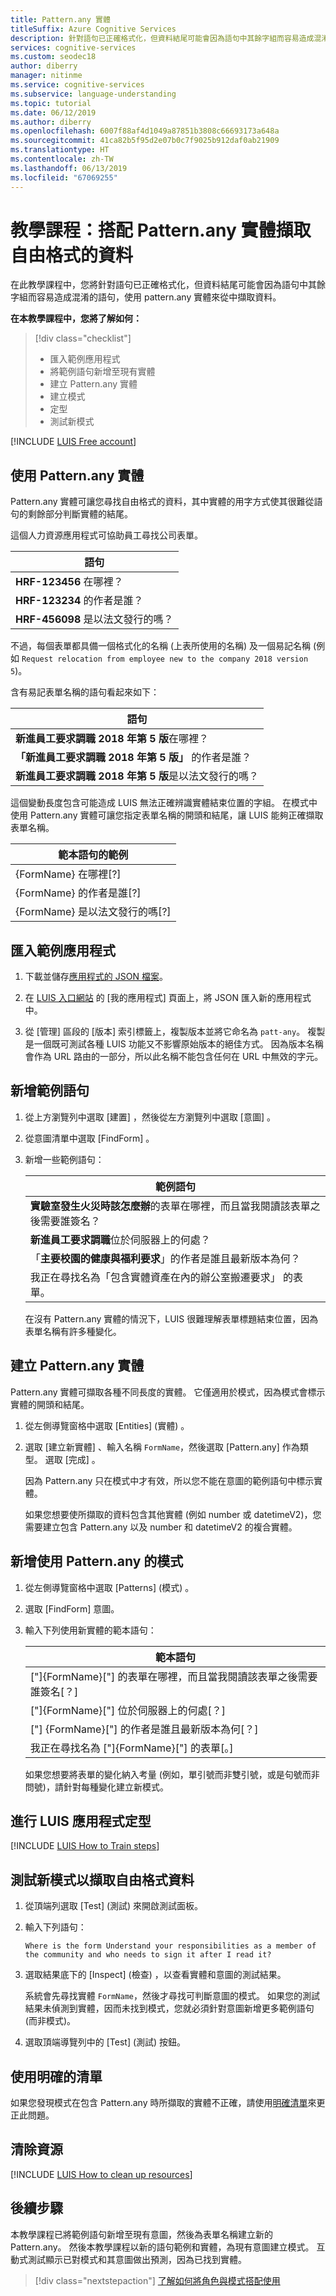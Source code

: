 ```yaml
---
title: Pattern.any 實體
titleSuffix: Azure Cognitive Services
description: 針對語句已正確格式化，但資料結尾可能會因為語句中其餘字組而容易造成混淆的語句，使用 pattern.any 實體來從中擷取資料。
services: cognitive-services
ms.custom: seodec18
author: diberry
manager: nitinme
ms.service: cognitive-services
ms.subservice: language-understanding
ms.topic: tutorial
ms.date: 06/12/2019
ms.author: diberry
ms.openlocfilehash: 6007f88af4d1049a87851b3808c66693173a648a
ms.sourcegitcommit: 41ca82b5f95d2e07b0c7f9025b912daf0ab21909
ms.translationtype: HT
ms.contentlocale: zh-TW
ms.lasthandoff: 06/13/2019
ms.locfileid: "67069255"
---
```

# <a name="tutorial-extract-free-form-data-with-patternany-entity"></a>教學課程：搭配 Pattern.any 實體擷取自由格式的資料

在此教學課程中，您將針對語句已正確格式化，但資料結尾可能會因為語句中其餘字組而容易造成混淆的語句，使用 pattern.any 實體來從中擷取資料。 

**在本教學課程中，您將了解如何：**

> [!div class="checklist"]
> * 匯入範例應用程式
> * 將範例語句新增至現有實體
> * 建立 Pattern.any 實體
> * 建立模式
> * 定型
> * 測試新模式

[!INCLUDE [LUIS Free account](../../../includes/cognitive-services-luis-free-key-short.md)]

## <a name="using-patternany-entity"></a>使用 Pattern.any 實體

Pattern.any 實體可讓您尋找自由格式的資料，其中實體的用字方式使其很難從語句的剩餘部分判斷實體的結尾。 

這個人力資源應用程式可協助員工尋找公司表單。 

|語句|
|--|
|**HRF-123456** 在哪裡？|
|**HRF-123234** 的作者是誰？|
|**HRF-456098** 是以法文發行的嗎？|

不過，每個表單都具備一個格式化的名稱 (上表所使用的名稱) 及一個易記名稱 (例如 `Request relocation from employee new to the company 2018 version 5`)。 

含有易記表單名稱的語句看起來如下：

|語句|
|--|
|**新進員工要求調職 2018 年第 5 版**在哪裡？|
|**「新進員工要求調職 2018 年第 5 版」** 的作者是誰？|
|**新進員工要求調職 2018 年第 5 版**是以法文發行的嗎？|

這個變動長度包含可能造成 LUIS 無法正確辨識實體結束位置的字組。 在模式中使用 Pattern.any 實體可讓您指定表單名稱的開頭和結尾，讓 LUIS 能夠正確擷取表單名稱。

|範本語句的範例|
|--|
|{FormName} 在哪裡[?]|
|{FormName} 的作者是誰[?]|
|{FormName} 是以法文發行的嗎[?]|

## <a name="import-example-app"></a>匯入範例應用程式

1. 下載並儲存[應用程式的 JSON 檔案](https://github.com/Azure-Samples/cognitive-services-language-understanding/blob/master/documentation-samples/tutorials/custom-domain-pattern-roles-HumanResources.json)。

1. 在 [LUIS 入口網站](https://www.luis.ai) 的 [我的應用程式]  頁面上，將 JSON 匯入新的應用程式中。

1. 從 [管理]  區段的 [版本]  索引標籤上，複製版本並將它命名為 `patt-any`。 複製是一個既可測試各種 LUIS 功能又不影響原始版本的絕佳方式。 因為版本名稱會作為 URL 路由的一部分，所以此名稱不能包含任何在 URL 中無效的字元。

## <a name="add-example-utterances"></a>新增範例語句 

1. 從上方瀏覽列中選取 [建置]  ，然後從左方瀏覽列中選取 [意圖]  。

1. 從意圖清單中選取 [FindForm]  。

1. 新增一些範例語句：

    |範例語句|
    |--|
    |**實驗室發生火災時該怎麼辦**的表單在哪裡，而且當我閱讀該表單之後需要誰簽名？|
    |**新進員工要求調職**位於伺服器上的何處？|
    |「**主要校園的健康與福利要求**」的作者是誰且最新版本為何？|
    |我正在尋找名為「包含實體資產在內的辦公室搬遷要求」  的表單。 |

    在沒有 Pattern.any 實體的情況下，LUIS 很難理解表單標題結束位置，因為表單名稱有許多種變化。

## <a name="create-a-patternany-entity"></a>建立 Pattern.any 實體
Pattern.any 實體可擷取各種不同長度的實體。 它僅適用於模式，因為模式會標示實體的開頭和結尾。  

1. 從左側導覽窗格中選取 [Entities] \(實體\)  。

1. 選取 [建立新實體]  、輸入名稱 `FormName`，然後選取 [Pattern.any]  作為類型。 選取 [完成]  。 

    因為 Pattern.any 只在模式中才有效，所以您不能在意圖的範例語句中標示實體。 

    如果您想要使所擷取的資料包含其他實體 (例如 number 或 datetimeV2)，您需要建立包含 Pattern.any 以及 number 和 datetimeV2 的複合實體。

## <a name="add-a-pattern-that-uses-the-patternany"></a>新增使用 Pattern.any 的模式

1. 從左側導覽窗格中選取 [Patterns] \(模式\)  。

1. 選取 [FindForm]  意圖。

1. 輸入下列使用新實體的範本語句：

    |範本語句|
    |--|
    |["]{FormName}["] 的表單在哪裡，而且當我閱讀該表單之後需要誰簽名[？]|
    |["]{FormName}["] 位於伺服器上的何處[？]|
    |["] {FormName}["] 的作者是誰且最新版本為何[？]|
    |我正在尋找名為 ["]{FormName}["] 的表單[。]|

    如果您想要將表單的變化納入考量 (例如，單引號而非雙引號，或是句號而非問號)，請針對每種變化建立新模式。

## <a name="train-the-luis-app"></a>進行 LUIS 應用程式定型

[!INCLUDE [LUIS How to Train steps](../../../includes/cognitive-services-luis-tutorial-how-to-train.md)]

## <a name="test-the-new-pattern-for-free-form-data-extraction"></a>測試新模式以擷取自由格式資料
1. 從頂端列選取 [Test] \(測試\)  來開啟測試面板。 

1. 輸入下列語句： 

    `Where is the form Understand your responsibilities as a member of the community and who needs to sign it after I read it?`

1. 選取結果底下的 [Inspect] \(檢查\)  ，以查看實體和意圖的測試結果。

    系統會先尋找實體 `FormName`，然後才尋找可判斷意圖的模式。 如果您的測試結果未偵測到實體，因而未找到模式，您就必須針對意圖新增更多範例語句 (而非模式)。

1. 選取頂端導覽列中的 [Test] \(測試\)  按鈕。

## <a name="using-an-explicit-list"></a>使用明確的清單

如果您發現模式在包含 Pattern.any 時所擷取的實體不正確，請使用[明確清單](luis-concept-patterns.md#explicit-lists)來更正此問題。


## <a name="clean-up-resources"></a>清除資源

[!INCLUDE [LUIS How to clean up resources](../../../includes/cognitive-services-luis-tutorial-how-to-clean-up-resources.md)]

## <a name="next-steps"></a>後續步驟

本教學課程已將範例語句新增至現有意圖，然後為表單名稱建立新的 Pattern.any。 然後本教學課程以新的語句範例和實體，為現有意圖建立模式。 互動式測試顯示已對模式和其意圖做出預測，因為已找到實體。 

> [!div class="nextstepaction"]
> [了解如何將角色與模式搭配使用](luis-tutorial-pattern-roles.md)
